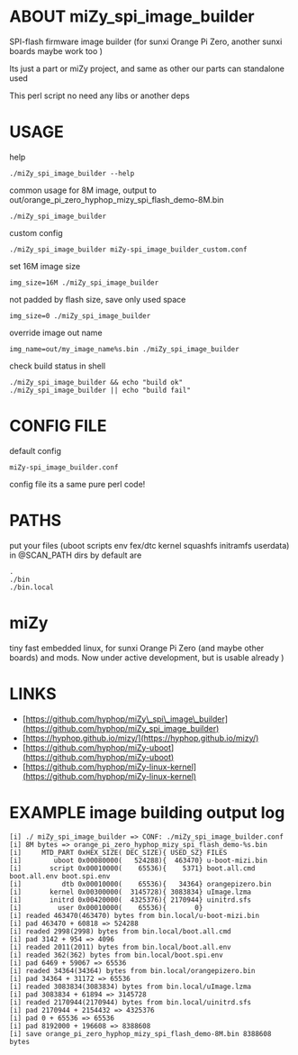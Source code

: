 # ABOUT miZy\_spi\_image\_builder

SPI-flash firmware image builder (for sunxi Orange Pi Zero, another sunxi boards maybe work too )

Its just a part or miZy project, and same as other our parts can standalone used

This perl script no need any libs or another deps

# USAGE

help

    ./miZy_spi_image_builder --help

common usage for 8M image, output to out/orange\_pi\_zero\_hyphop\_mizy\_spi\_flash\_demo-8M.bin

    ./miZy_spi_image_builder

custom config

    ./miZy_spi_image_builder miZy-spi_image_builder_custom.conf

set 16M image size

    img_size=16M ./miZy_spi_image_builder

not padded by flash size, save only used space

    img_size=0 ./miZy_spi_image_builder

override image out name

    img_name=out/my_image_name%s.bin ./miZy_spi_image_builder

check build status in shell 

    ./miZy_spi_image_builder && echo "build ok"
    ./miZy_spi_image_builder || echo "build fail"

# CONFIG FILE

default config

    miZy-spi_image_builder.conf

config file its a same pure perl code!

# PATHS

put your files (uboot scripts env fex/dtc kernel squashfs initramfs userdata) in @SCAN\_PATH dirs
by default are

    .
    ./bin
    ./bin.local

# miZy

tiny fast embedded linux, for sunxi Orange Pi Zero (and maybe other boards) and mods.
Now under active development, but is usable already )

# LINKS

- [https://github.com/hyphop/miZy\_spi\_image\_builder](https://github.com/hyphop/miZy_spi_image_builder)
- [https://hyphop.github.io/mizy/](https://hyphop.github.io/mizy/)
- [https://github.com/hyphop/miZy-uboot](https://github.com/hyphop/miZy-uboot)
- [https://github.com/hyphop/miZy-linux-kernel](https://github.com/hyphop/miZy-linux-kernel)

# EXAMPLE image building output log

    [i] ./ miZy_spi_image_builder => CONF: ./miZy_spi_image_builder.conf
    [i] 8M bytes => orange_pi_zero_hyphop_mizy_spi_flash_demo-%s.bin
    [i]     MTD_PART 0xHEX_SIZE( DEC_SIZE){ USED_SZ} FILES
    [i]        uboot 0x00080000(   524288){  463470} u-boot-mizi.bin
    [i]       script 0x00010000(    65536){    5371} boot.all.cmd boot.all.env boot.spi.env
    [i]          dtb 0x00010000(    65536){   34364} orangepizero.bin
    [i]       kernel 0x00300000(  3145728){ 3083834} uImage.lzma
    [i]       initrd 0x00420000(  4325376){ 2170944} uinitrd.sfs
    [i]         user 0x00010000(    65536){       0} 
    [i] readed 463470(463470) bytes from bin.local/u-boot-mizi.bin
    [i] pad 463470 + 60818 => 524288
    [i] readed 2998(2998) bytes from bin.local/boot.all.cmd
    [i] pad 3142 + 954 => 4096
    [i] readed 2011(2011) bytes from bin.local/boot.all.env
    [i] readed 362(362) bytes from bin.local/boot.spi.env
    [i] pad 6469 + 59067 => 65536
    [i] readed 34364(34364) bytes from bin.local/orangepizero.bin
    [i] pad 34364 + 31172 => 65536
    [i] readed 3083834(3083834) bytes from bin.local/uImage.lzma
    [i] pad 3083834 + 61894 => 3145728
    [i] readed 2170944(2170944) bytes from bin.local/uinitrd.sfs
    [i] pad 2170944 + 2154432 => 4325376
    [i] pad 0 + 65536 => 65536
    [i] pad 8192000 + 196608 => 8388608
    [i] save orange_pi_zero_hyphop_mizy_spi_flash_demo-8M.bin 8388608 bytes
